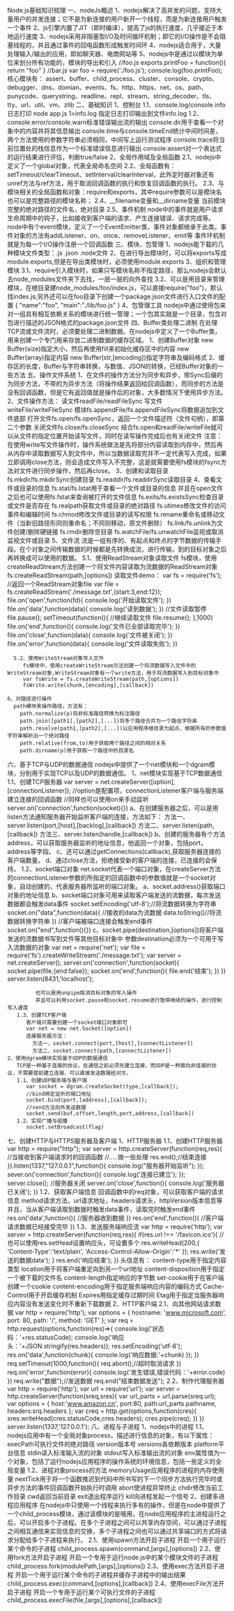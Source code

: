 Node.js基础知识梳理
一、nodeJs概述
  1、nodejs解决了高并发的问题，支持大量用户的并发连接；它不是为新连接的用户新开一个线程，而是为新连接用户触发一个事件
  2、js引擎内置了JIT（即时编译），提高了js的执行速度，几乎接近于本地运行速度
  3、nodejs采用非阻塞型I/O及时间循环机制；即它的I/O操作是不会阻塞线程的，并且通过事件的回电函数形成触发时间环
  4、nodejs适合用于，大量处理输入/输出的应用，即如聊天器、电商网站等
  5、nodejs中是通过以模块为单位来划分所有功能的，模块的导出和引入
     //foo.js
     exports.printFoo = function(){ return "foo" }
     //bar.js
     var foo = require('./foo.js');
     console.log(foo.printFoo);
    核心模块有：
        assert、buffer、child_process、cluster、console、crypto、debugger、dns、domian、events、fs、http、https、net、os、path、punycode、querystring、readline、repl、stream、string_decoder、tls、tty、url、util、vm、zlib
二、基础知识
  1、控制台
    1.1、console.log/console.info日志打印
         node app.js 1>info.log 指定日志打印输出到文件info.log
    1.2、console.error/console.warn标准错误输出流的输出
         console.dir用于查看一个对象中的内容并将其信息输出
         console.time与console.timeEnd统计中间时间差，两个方法使用的参数字符串必须相同，中间写上运行测试程序
         console.trace将当前位置处的栈信息作为一个标准错误信息进行输出
         console.assert对一个表达式的运行结果进行评估，判断true/false
  2、全局作用域及全局函数
    2.1、nodejs中定义了一个global对象，代表全局命名空间
    2.2、全局函数有：setTimeout/clearTimeout、setInterval/clearInterval，此外定时器对象还有unref方法与ref方法，用于取消回调函数的执行和恢复回调函数的执行。
    2.3、与模块相关的全局函数和对象：require和exports，其中require参数可以是模块名也可以是完整路径的模块名称；
    2.4、__filename变量和__dirname变量
        当前模块完整的绝对路径的文件名，绝对目录
    2.5、事件机制
       node中的事件就是用户请求生命周期中的钩子，比如接收到客户端的请求、产生连接错误、请求完成等。
       node中有个event模块，定义了一个EventEmitter类，事件对象都继承于此类。事件对象的方法有addListener、on、once、removeListener、emit等
       事件环机制就是为每一个I/O操作注册一个回调函数
三、模块、包管理
    1、nodejs能下载的几种模块文件类型：.js  .json  .node文件
    2、在进行导出模块时，可以将exports写成module.exports,但是在导出类模块时，必须使用module.exports
    3、组织和管理模块
       3.1、require引入模块时，如果只写模块名称不指定路径，那么nodejs会默认去node_modules文件夹下去找，一层一层的向外查找
       3.2、可以是用目录来管理模块，在根目录建node_modules/foo/index.js，可以直接require("foo")，默认找index.js;另外还可以在foo目录下创建一个package.json文件进行入口文件的配置
        {
          "name":"foo",
          "main":"./lib/foo.js"
        }
    4、包管理工具
       nodejs中通过使用包来对一组具有相互依赖关系的模块进行统一管理；一个包其实就是一个目录，包含对包进行描述的JSON格式的package.json文件
四、Buffer类处理二进制
    在处理TCP流或文件流时，必须要处理二进制数据。在nodejs中定义了一个Buffer类，用来创建一个专门用来存放二进制数据的缓存区域。
    1、创建Buffer对象
       new Buffer(size)指定大小，然后再使用fill来初始化缓存区中的内容
       new Buffer(array)指定内容
       new Buffer(str,[encoding])指定字符串及编码格式
    2、缓存区的长度，Buffer与字符串转换，与数值、JSON的转换，已经Buffer对象的一些方法
五、操作文件系统
    1、在文件的操作方法分为同步和异步，带Sync后缀的为同步方法，不带的为异步方法（将操作结果返回给回调函数），而同步的方法是没有回调函数，但是它有返回值就是操作后的对象，大多数情况下使用异步方法。
    2、文件操作方法：
        读文件readFile/readFileSync
        写文件writeFile/writeFileSync
        模块fs.appendFile/fs.appendFileSync将数据追加到文件底部
        打开文件fs.open/fs.openSync，返回一个文件描述符（文件句柄），即第二个参数
        关闭文件fs.close/fs.closeSync
        结合fs.open和readFile/writeFile就可以从文件的指定位置开始读写文件，同时在读写操作完成后也有关闭文件
        注意：在使用write写文件操作时，操作系统做法是先将部分内容读取到内存中，然后再从内存中读取数据写入到文件中，所以当数据读取完并不一定代表写入完成，如果立即调用close方法，则会造成文件写入不完整，这是就需要使用fs模块的fsync方法对文件进行同步操作，然后再close。
    3、创建和读取目录
       fs.mkdir/fs.mkdirSync创建目录
       fs.readdir/fs.readdirSync读取目录
    4、查看文件或目录的信息
       fs.stat/fs.lstat用于查看一个文件或目录的信息
       并且在open文件之后也可以使用fs.fstat来查询被打开的文件信息
       fs.exits/fs.existsSync检查目录或文件是否存在
       fs.realpath获取文件或目录的绝对路径
       fs.utimes修改文件的访问事件和编辑时间
       fs.chmod修改文件或目录的读写权限
       fs.rename重命名或移动文件（当新旧路径形同则重命名；不同则移动，原文件删除）
       fs.link/fs.unlink为文件创建/删除硬链接
       fs.rmdir删除空目录
       fs.watchFile/fs.unwatchFile监视或取消监视文件或目录
    5、文件流
      流是一组有序的、有起点和终点的字节数据的传输手段。在个对象之间传输数据的时候都是先转换成流，进行传输，到的目标对象之后再转换成可以使用的数据。
      5.1、使用ReadStream对象读取文件
         fs模块，使用createReadStream方法创建一个将文件内容读取为流数据的ReadStream对象
         fs.createReadStream(path,[options])
         读取文件demo：
         var fs = require('fs');
         //返回一个ReadStream对象file
         var file = fs.createReadStream('./message.txt',{start:3,end:12});
         file.on('open',function(fd){
           console.log('开始读取文件');
         })
         file.on('data',function(data){
           console.log('读到数据');
         })
         //文件读取暂停
         file.pause();
         setTimeout(function(){
           //继续读取文件
           file.resume();
         },1000)
         file.on('end',function(){
           console.log('文件已全部读取完毕');
         })
         file.on('close',function(data){
           console.log('文件被关闭');
         })
         file.on('error',function(data){
           console.log('文件读取失败');
         })

      5.2、使用WriteStream对象写入文件
         fs模块中，使用createWriteStream方法创建一个将流数据写入文件中的WriteStream对象,WriteStream对象有一个write方法，用于将流数据写入到目标对象中
         var fsWrite = fs.createWriteStream(path,[options])
         fsWrite.write(chunk,[encoding],[callback])

    6、对路径进行操作 
      path模块来操作路径，方法有：    
        path.normalize(p)将非标准路径转换为标注路径
        path.join([path1],[path2],[...])将多个路径合并为一个路径字符串
        path.resolve(path1,[path2],[...])以应用程序根目录为起点，根据所有的参数值字符串解析出一个绝对路径
        path.relative(from,to)用于获取两个路径之间的相对关系
        path.dirname(p)用于获取一个路径中的目录名
六、基于TCP与UDP的数据通信
    nodejs中提供了一个net模块和一个dgram模块，分别用于实现TCP以及UDP的数据通信。
    1、net模块实现基于TCP数据通信
       1.1、创建TCP服务器
          var server = net.createServer([option],[connectionListener]);
          //option是配置项，connectionListener客户端与服务端建立连接的回调函数
          //同样也可以使用on来手动监听server.on('connection',function(socket){})
          a、在创建服务器之后，可以是用listen方法通知服务器开始监听客户端的连接，方法如下：
            方法一、server.listen(port,[host],[backlog],[callback])
            方法二、server.listen(path,[callback])
            方法三、server.listen(handle,[callback])
          b、创建的服务器有个方法address，可以获取服务器监听的地址信息，他返回一个对象，包括port，address等字段。
          c、还可以通过getConnections(callback),获取服务器连接的客户端数量。
          d、通过close方法，拒绝接受新的客户端的连接，已连接的会保持。
       1.2、socket端口对象
          net.socket代表一个端口对象，在createServer方法的connectionListener参数的所指定的回调函数中的参数值就是一个socket对象，自动创建的，代表服务器所监听的端口对象。
          a、socket.address()获取端口对象的地址信息
          b、socket端口对象可用来读取客户端发送的流数据，每次发送数据都会触发data事件
             socket.setEncoding('utf-8');//将流数据转换为字符串
             socket.on("data",function(data){
               //接收的data为流数据
               data.toString()//将流数据转换字符串
             })
             //客户端被端口连接会触发end事件
             socket.on("end",function(){})
          c、socket.pipe(destination,[options])将客户端发送的流数据书写到文件等其他目标对象中
             参数destination必须为一个可用于写入流数据的对象
             var net = require('net');
             var file = require('fs').createWriteStream('./message.txt');
             var server = net.createServer();
             server.on('connection',function(socket){
               socket.pipe(file,{end:false});
               socket.on('end',function(){
                 file.end('结束');
               })
             })
             server.listen(8431,'localhost');

             也可以是用unpipe取消目标对象的写入操作
             并且可以利用socket.pause和socket.resume进行暂停继续的操作，进行控制写入速度
       1.3、创建TCP客户端
          客户端只需要创建一个socket端口对象即可
          var net = new net.Socket([option])
          连接服务器方法：
            方法一、socket.connect(port,[host],[connectListener])
            方法二、socket.connect(path,[connectListener])
    2、使用dgram模块实现基于UDP的数据通信
       TCP是一种基于连接的协议，在通信之前必须先建立连接，而UDP是一种面向非连接的协议，不需要提前建立连接，可以直接发送数据给对方。
       1.1、创建UDP服务端与客户端
          var socket = dgram.createSocket(type,[callback]); 
          //bind绑定监听的端口地址
          socket.bind(port,[address],[callback]);
          //send方法向外发送数据
          socket.send(buf,offset,length,port,address,[callback])
       1.2、实现广播与组播
          socket.setBroadcast(flag)  
七、创建HTTP与HTTPS服务器及客户端
    1、HTTP服务器
      1.1、创建HTTP服务器
          var http = require("http");
          var server = http.createServer(function(req,res){
            //当接收到客户端请求时的回调函数
            //.....做一些处理
            res.end();//结束连接
          }).listen(1337,"127.0.0.1",function(){
            console.log("服务器开始监听");
          });
          sever.on('connection',function(){
            console.log('连接已建立');
          });
          server.close(); //服务器关闭
          server.on('close',function(){
            console.log('服务器已关闭');
          })
      1.2、获取客户端信息
          回调函数中的req对象，可以获取客户端的请求信息
          method请求方法，url请求地址，headers请求头，httpVersion版本信息等
          并且，当从客户端读取到数据时触发data事件，读取完时触发end事件
          res.on('data',function(){
            //服务器收到数据
          })
          res.on('end',function(){
            //客户端请求数据已经接受完毕
          })
      1.3、发送服务端响应流
          var http = require('http');
          var server = http.createServer(function(req,res){
            if(res.url !== '/favicon.ico'){
              //也可以使用res.setHead设置响应头，可设置多个
              res.writeHead(200,{
                'Content-Type':'text/plain',
                'Access-Control-Allow-Origin':'*'
              });
              res.write('发送的数据data');
            }
            res.end('响应结束');
          })
          头信息有：
            content-type用于指定内容类型
            location用于将客户端重定向到另一个url地址
            content-disposition用于指定一个被下载的文件名
            content-length指定响应的字节数
            set-cookie用于在客户端创建一个cookie
            content-encoding用于指定服务端响应内容的编码方式
            Cache-Control用于开启缓存机制
            Expires用指定缓存过期时间
            Etag用于指定当服务器响应内容没有发送变化时不重新下载数据
    2、HTTP客户端
      2.1、向其他网站请求数据
          var http = require('http');
          var options = {
            hostname: 'www.microsoft.com',
            port: 80,
            path: '/',
            method: 'GET'
          };
          var req = http.request(options,function(res)=>{
            console.log('状态码：'+res.statusCode);
            console.log('响应头：'+JSON.stringify(res.headers));
            res.setEncoding('utf-8');
            res.on('data',function(chunk){
              console.log('响应数据:'+chunk)
            });
          })
          req.setTimeout(1000,function(){
            req.abort();//超时取消请求
          })
          req.on('error',function(error){
            console.log('发生错误,错误代码：'+error.code)
          })
          req.write("数据");//发送数据
          req.end("结束数据发送");
      2.2、制作代理服务器
          var http = require('http');
          var url = require('url');
          var server = http.createServer(function(sreq,sres){
            var url_parts = url.parse(sreq.url);
            var options = {
              host:'www.amazon.cn',
              port:80,
              path:url_parts.pathname,
              headers:srq.headers
            };
            var creq = http.get(options,function(cres){
              sres.writeHead(cres.statusCode,cres.headers);
              cres.pipe(creq);
            })
          })
          server.listen(1337,'127.0.0.1');
八、进程与子进程
  1、nodejs中的进程
    1.1、nodejs应用中有一个全局对象process，描述进行信息的对象，有以下属性：
        execPath可执行文件的绝对路径
        version版本号
        versions各依赖版本
        platform平台信息
        stdin读入标准输入流的对象
        stdout写入标准输出流的对象
        env属性值为一个对象，包括了运行nodejs应用程序的操作系统的环境信息，包括一些定义的全局变量
    1.2、进程对象process的方法
        memoryUsage应用程序的进程的内存使用量
        nextTick用于将一个函数推迟到代码中所书写的下一个同步方法执行完毕时或异步方法的事件回调函数开始执行时调用
        abort使进程异常终止
        chdir修改当前工作目录
        cwd返回当前目录
        exit退出程序运行
        kill向进程发起一个信号
  2、创建多进程应用程序
     在nodejs中只使用一个线程来执行多有的操作，但是在node中提供了一个child_process模块，通过该模块的是哦用，在node应用程序的主进程运行之后，可以开启多个子进程。在多个子进程之间可以共享内存空间，可以通过子进程之间相互通信来实现信息的交换，多个子进程之间也可以通过共享端口的方式将请求分配给多个子进程来执行。
     2.1、使用spawn方法开启子进程
        开启一个用于运行某个命令的子进程
        child_process.spawn(command,[args],[options])
     2.2、使用fork方法开启子进程
        开启一个专用于运行node.js中的某个模块文件的子进程
        child_process.fork(modulePath,[args],[options])
     2.3、使用exec方法开启子进程
        开启一个用于运行某个命令的子进程并缓存子进程中的输出结果
        child_process.exec(command,[options],[callback])
     2.4、使用execFile方法开启子进程
        开启一个专用于运行某个可执行文件的子进程
        child_process.execFile(file,[args],[options],[callback])

          

